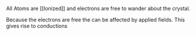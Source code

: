 
All Atoms are [[Ionized]] and electrons are free to wander about the crystal. 

Because the electrons are free the can be affected by applied fields. This gives rise to conductions 